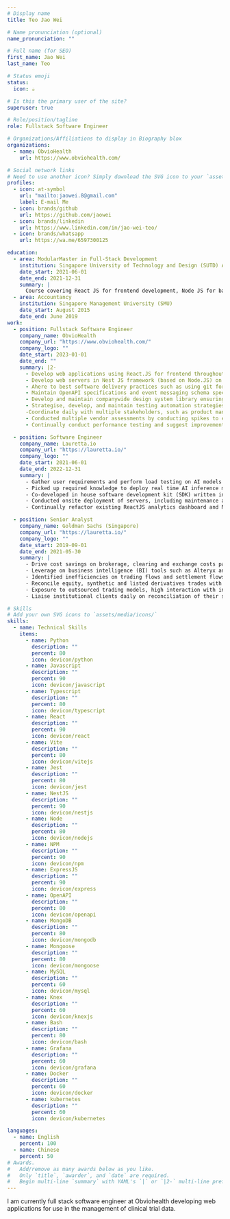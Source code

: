 ```yaml
---
# Display name
title: Teo Jao Wei

# Name pronunciation (optional)
name_pronunciation: ""

# Full name (for SEO)
first_name: Jao Wei
last_name: Teo

# Status emoji
status:
  icon: ☕️

# Is this the primary user of the site?
superuser: true

# Role/position/tagline
role: Fullstack Software Engineer

# Organizations/Affiliations to display in Biography blox
organizations:
  - name: ObvioHealth
    url: https://www.obviohealth.com/

# Social network links
# Need to use another icon? Simply download the SVG icon to your `assets/media/icons/` folder.
profiles:
  - icon: at-symbol
    url: "mailto:jaowei.8@gmail.com"
    label: E-mail Me
  - icon: brands/github
    url: https://github.com/jaowei
  - icon: brands/linkedin
    url: https://www.linkedin.com/in/jao-wei-teo/
  - icon: brands/whatsapp
    url: https://wa.me/6597300125

education:
  - area: ModularMaster in Full-Stack Development
    institution: Singapore University of Technology and Design (SUTD) Academy
    date_start: 2021-06-01
    date_end: 2021-12-31
    summary: |
      Course covering React JS for frontend development, Node JS for backend development. As well as data structures and algorithms in python along with computer networking and cloud development in AWS.
  - area: Accountancy
    institution: Singapore Management University (SMU)
    date_start: August 2015
    date_end: June 2019
work:
  - position: Fullstack Software Engineer
    company_name: ObvioHealth
    company_url: "https://www.obviohealth.com/"
    company_logo: ""
    date_start: 2023-01-01
    date_end: ""
    summary: |2-
      - Develop web applications using React.JS for frontend throughout whole software delivery process from design to implementation to delivery.
      - Develop web servers in Nest JS framework (based on Node.JS) on the backend, natively in the cloud via docker and Kubernetes in an event-sourcing architecture.
      - Ahere to best software delivery practices such as using git for source control, CI/CD workflows and automating test hooks.
      - Maintain OpenAPI specifications and event messaging schema specifications to ensure backward and forward compatibility.
      - Develop and maintain companywide design system library ensuring consistency in design and good UX.
      - Strategise, develop, and maintain testing automation strategies to minimize manual testing effort by product managers. 
      -Coordinate daily with multiple stakeholders, such as product managers, designers, and developers across multiple functions to ensure smooth software delivery and minimize incompatibility.
      - Conducted multiple vendor assessments by conducting spikes to ensure that third party software is compatible with the company’s use cases as well as value for money. Furthermore, ensured the smooth integration of chosen software into the existing infrastructure.
      - Continually conduct performance testing and suggest improvements to company’s infrastructure with regards to API latency and throughput, frontend loading times and responsiveness.

  - position: Software Engineer
    company_name: Lauretta.io
    company_url: "https://lauretta.io/"
    company_logo: ""
    date_start: 2021-06-01
    date_end: 2022-12-31
    summary: |
      -	Gather user requirements and perform load testing on AI models to provide advice on technical and hardware (GPU/CPU/RAM) specifications for projects with both private and public sector.
      - Picked up required knowledge to deploy real time AI inference models in 4 months. Continually improve on solutions by refactoring and amending infrastructure to improve efficiency of deployment.
      - Co-developed in house software development kit (SDK) written in Python, that was shared among development team. This decreased duplicate code, pooled resources to improve code quality and increased project turnaround times.
      - Conducted onsite deployment of servers, including maintenance and support for clients on various security and retail related projects.
      - Continually refactor existing ReactJS analytics dashboard and NodeJS backend to fit changing client needs and improvements to AI data producers.

  - position: Senior Analyst
    company_name: Goldman Sachs (Singapore)
    company_url: "https://lauretta.io/"
    company_logo: ""
    date_start: 2019-09-01
    date_end: 2021-05-30
    summary: |
      - Drive cost savings on brokerage, clearing and exchange costs paid by the firm in APAC through collaborations with many internal stakeholders (franchise managers, settlements teams, bank relations, technology, and business intelligence teams)
      - Leverage on business intelligence (BI) tools such as Alteryx and SQL to automate current processes based on a software development lifecycle.
      - Identified inefficiencies on trading flows and settlement flows on Asian markets (SGX, ASX, …) coordinate between the exchange and multiple internal stakeholders to drive discussion on feasible solutions.
      - Reconcile equity, synthetic and listed derivatives trades with the client to ensure accuracy of commission capture. High level of collaboration with middle office teams and the trade flow
      - Exposure to outsourced trading models, high interaction with introducing brokers in the soft commission space to provide them with rebates on behalf of prime brokerage clients.
      - Liaise institutional clients daily on reconciliation of their soft commission balances and any of their research payment needs.

# Skills
# Add your own SVG icons to `assets/media/icons/`
skills:
  - name: Technical Skills
    items:
      - name: Python
        description: ""
        percent: 80
        icon: devicon/python
      - name: Javascript
        description: ""
        percent: 90
        icon: devicon/javascript
      - name: Typescript
        description: ""
        percent: 80
        icon: devicon/typescript
      - name: React
        description: ""
        percent: 90
        icon: devicon/react
      - name: Vite
        description: ""
        percent: 80
        icon: devicon/vitejs
      - name: Jest
        description: ""
        percent: 80
        icon: devicon/jest
      - name: NestJS
        description: ""
        percent: 90
        icon: devicon/nestjs
      - name: Node
        description: ""
        percent: 80
        icon: devicon/nodejs
      - name: NPM
        description: ""
        percent: 90
        icon: devicon/npm
      - name: ExpressJS
        description: ""
        percent: 90
        icon: devicon/express
      - name: OpenAPI
        description: ""
        percent: 80
        icon: devicon/openapi
      - name: MongoDB
        description: ""
        percent: 80
        icon: devicon/mongodb
      - name: Mongoose
        description: ""
        percent: 80
        icon: devicon/mongoose
      - name: MySQL
        description: ""
        percent: 60
        icon: devicon/mysql
      - name: Knex
        description: ""
        percent: 60
        icon: devicon/knexjs
      - name: Bash
        description: ""
        percent: 80
        icon: devicon/bash
      - name: Grafana
        description: ""
        percent: 60
        icon: devicon/grafana
      - name: Docker
        description: ""
        percent: 60
        icon: devicon/docker
      - name: kubernetes
        description: ""
        percent: 60
        icon: devicon/kubernetes

languages:
  - name: English
    percent: 100
  - name: Chinese
    percent: 50
# Awards.
#   Add/remove as many awards below as you like.
#   Only `title`, `awarder`, and `date` are required.
#   Begin multi-line `summary` with YAML's `|` or `|2-` multi-line prefix and indent 2 spaces below.
---
```


I am currently full stack software engineer at Obviohealth developing web applications for use in the management of clinical trial data.
